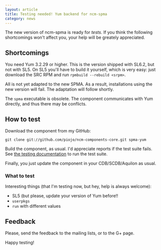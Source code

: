 ```yaml
---
layout: article
title: Testing needed! Yum backend for ncm-spma
category: news
---
```


The new version of ncm-spma is ready for *tests*. If you think the
following shortcomings won't affect you, your help will be greately
appreciated.

## Shortcomings

You need Yum 3.2.29 or higher. This is the version shipped with SL6.2,
but not with SL5. On SL5 you'll have to build it yourself, which is
very easy: just download the SRC RPM and run `rpmbuild --rebuild <srpm>`.

AII is not yet adapted to the new SPMA. As a result, installations
using the new version will fail.  The adaptation will follow shortly.

The `spma` executable is obsolete.  The component communicates with Yum
directly, and thus there may be conflicts.

## How to test

Download the component from my GitHub:

    git clone git://github.com/piojo/ncm-components-core.git spma-yum

Build the component, as usual. I'd appreciate reports if the test
suite fails. See [the testing documentation][tests] to run the test
suite.

Finally, you just update the component in your CDB/SCDB/Aquilon as
usual.

[tests]: documentation/2012/03/22/documentation-testing-code.html

### What to test

Interesting things (that I'm testing now, but hey, help is always
welcome):

* SL5 (but please, update your version of Yum before!!
* `userpkgs`
* `run` with different values

## Feedback

Please, send the feedback to the mailing lists, or to the G+ page.

Happy testing!
